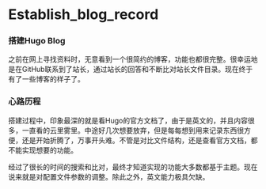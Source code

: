 # Establish_blog_record


### 搭建Hugo Blog

之前在网上寻找资料时，无意看到一个很简约的博客，功能也都很完整。很幸运地是在GitHub联系到了站长，通过站长的回答和不断比对站长文件目录。现在终于有了一些博客的样子了。

### 心路历程

搭建过程中，印象最深的就是看Hugo的官方文档了，由于是英文的，并且内容很多，一直看的云里雾里。中途好几次想要放弃，但是每每想到用来记录东西很方便，还是开始折腾了，万事开头难。不管是对比文件结构，还是查看官方文档，都不能实现想要的功能。

经过了很长的时间的搜索和比对，最终才知道实现的功能大多数都基于主题。现在说来就是对配置文件参数的调整。除此之外，英文能力极具欠缺。
